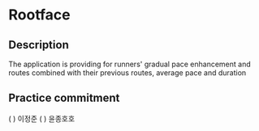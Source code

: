 # Rootface

## Description

The application is providing for runners' gradual pace enhancement and routes combined with their previous routes, average pace and duration

## Practice commitment
( ) 이정준
( ) 윤종호호